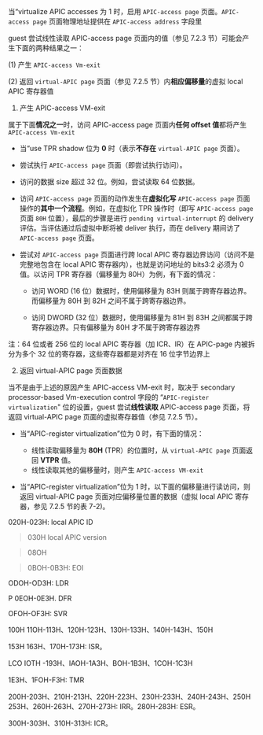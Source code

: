 

当“virtualize APIC accesses 为 1 时，启用 `APIC-access page` 页面。`APIC-access page` 页面物理地址提供在 `APIC-access address` 字段里

guest 尝试线性读取 APIC-access page 页面内的值（参见 7.2.3 节）可能会产生下面的两种结果之一：

(1) 产生 `APIC-access Vm-exit`

(2) 返回 `virtual-APIC page` 页面（参见 7.2.5 节）内**相应偏移量**的虚拟 local APIC 寄存器值

1. 产生 APIC-access VM-exit

属于下面**情况之一**时，访问 APIC-access page 页面内**任何 offset 值**都将产生 `APIC-access Vm-exit`

* 当“use TPR shadow 位为 **0** 时（表示**不存在** `virtual-APIC page` 页面）。

* 尝试执行 `APIC-access page` 页面（即尝试执行访问）。

* 访问的数据 size 超过 32 位。例如，尝试读取 64 位数据。

* 访问 `APIC-access page` 页面的动作发生在**虚拟化写** `APIC-access page` 页面操作的**其中一个流程**。例如，在虚拟化 TPR 操作时（即写 `APIC-access page` 页面 `80H` 位置），最后的步骤是进行 `pending virtual-interrupt` 的 delivery 评估。当评估通过后虚拟中断将被 deliver 执行，而在 delivery 期间访了 `APIC-access page` 页面。

* 尝试对 `APIC-access page` 页面进行跨 local APIC 寄存器边界访问（访问不是完整地包含在 local APIC 寄存器内），也就是访问地址的 bits3:2 必须为 0 值。以访问 TPR 寄存器（偏移量为 80H）为例，有下面的情况：

    * 访问 WORD (16 位）数据时，使用偏移量为 83H 则属于跨寄存器边界。而偏移量为 80H 到 82H 之间不属于跨寄存器边界。

    * 访问 DWORD (32 位）数据时，使用偏移量为 81H 到 83H 之间都属于跨寄存器边界。只有偏移量为 80H 才不属于跨寄存器边界

注：64 位或者 256 位的 local APIC 寄存器（加 ICR、IR）在 APIC-page 内被拆分为多个 32 位的寄存器，这些寄存器都是对齐在 16 位字节边界上

2. 返回 virtual-APIC page 页面数据

当不是由于上述的原因产生 APIC-access VM-exit 时，取决于 secondary processor-based Vm-execution control 字段的 “`APIC-register virtualization`" 位的设置，guest 尝试**线性读取** APIC-access page 页面，将返回 virtual-APIC page 页面的虚拟寄存器值（参见 7.2.5 节）。

* 当“APIC-register virtualization”位为 0 时，有下面的情况：

    * 线性读取偏移量为 **80H** (TPR）的位置时，从 `virtual-APIC page` 页面返回 **VTPR** 值。
    * 线性读取其他的偏移量时，则产生 `APIC-access VM-exit`

* 当“APIC-register virtualization”位为 1 时，以下面的偏移量进行读访问，则返回  virtual-APIC page 页面对应偏移量位置的数据（虚拟 local APIC 寄存器，参见 7.2.5 节的表 7-2)。

 020H-023H: local APIC ID

>030H  local APIC version

>08OH

>0BOH-0B3H: EOI

 ODOH-OD3H: LDR

 P 0EOH-0E3H. DFR

 OFOH-OF3H: SVR

100H 11OH-113H、120H-123H、130H-133H、140H-143H、150H

153H 163H、170H-173H: ISR。

 LCO IOTH -193H、IAOH-1A3H、BOH-1B3H、1COH-1C3H

1E3H、1FOH-F3H: TMR

200H-203H、210H-213H、220H-223H、230H-233H、240H-243H、250H 253H、260H-263H、270H-273H: IRR。280H-283H: ESR。

300H-303H、310H-313H: ICR。
